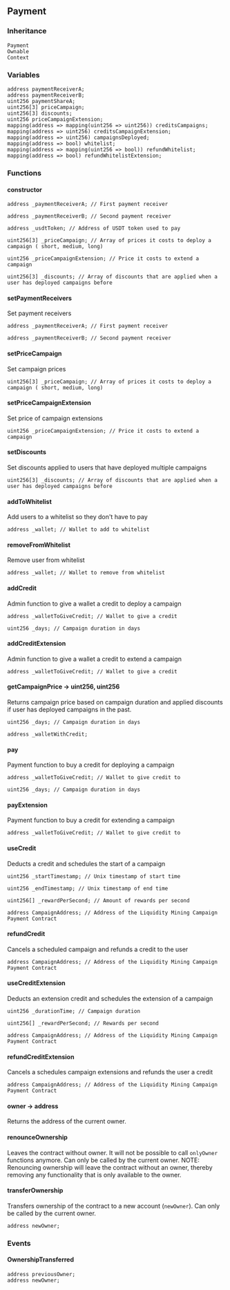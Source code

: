 ## Payment





### Inheritance

```
Payment
Ownable
Context
```

### Variables

```Solidity
address paymentReceiverA;
address paymentReceiverB;
uint256 paymentShareA;
uint256[3] priceCampaign;
uint256[3] discounts;
uint256 priceCampaignExtension;
mapping(address => mapping(uint256 => uint256)) creditsCampaigns;
mapping(address => uint256) creditsCampaignExtension;
mapping(address => uint256) campaignsDeployed;
mapping(address => bool) whitelist;
mapping(address => mapping(uint256 => bool)) refundWhitelist;
mapping(address => bool) refundWhitelistExtension;
```

### Functions

#### constructor





```Solidity
address _paymentReceiverA; // First payment receiver

address _paymentReceiverB; // Second payment receiver

address _usdtToken; // Address of USDT token used to pay

uint256[3] _priceCampaign; // Array of prices it costs to deploy a campaign ( short, medium, long)

uint256 _priceCampaignExtension; // Price it costs to extend a campaign

uint256[3] _discounts; // Array of discounts that are applied when a user has deployed campaigns before
```


#### setPaymentReceivers



Set payment receivers


```Solidity
address _paymentReceiverA; // First payment receiver

address _paymentReceiverB; // Second payment receiver
```


#### setPriceCampaign



Set campaign prices


```Solidity
uint256[3] _priceCampaign; // Array of prices it costs to deploy a campaign ( short, medium, long)
```

#### setPriceCampaignExtension



Set price of campaign extensions


```Solidity
uint256 _priceCampaignExtension; // Price it costs to extend a campaign
```

#### setDiscounts



Set discounts applied to users that have deployed multiple campaigns


```Solidity
uint256[3] _discounts; // Array of discounts that are applied when a user has deployed campaigns before
```

#### addToWhitelist



Add users to a whitelist so they don't have to pay


```Solidity
address _wallet; // Wallet to add to whitelist
```

#### removeFromWhitelist



Remove user from whitelist


```Solidity
address _wallet; // Wallet to remove from whitelist
```


#### addCredit



Admin function to give a wallet a credit to deploy a campaign


```Solidity
address _walletToGiveCredit; // Wallet to give a credit

uint256 _days; // Campaign duration in days
```

#### addCreditExtension



Admin function to give a wallet a credit to extend a campaign


```Solidity
address _walletToGiveCredit; // Wallet to give a credit
```
#### getCampaignPrice → uint256, uint256



Returns campaign price based on campaign duration and applied discounts if user has deployed campaigns in the past.


```Solidity
uint256 _days; // Campaign duration in days

address _walletWithCredit; 
```


#### pay



Payment function to buy a credit for deploying a campaign


```Solidity
address _walletToGiveCredit; // Wallet to give credit to

uint256 _days; // Campaign duration in days
```

#### payExtension



Payment function to buy a credit for extending a campaign


```Solidity
address _walletToGiveCredit; // Wallet to give credit to
```


#### useCredit



Deducts a credit and schedules the start of a campaign


```Solidity
uint256 _startTimestamp; // Unix timestamp of start time

uint256 _endTimestamp; // Unix timestamp of end time

uint256[] _rewardPerSecond; // Amount of rewards per second

address CampaignAddress; // Address of the Liquidity Mining Campaign Payment Contract
```

#### refundCredit



Cancels a scheduled campaign and refunds a credit to the user


```Solidity
address CampaignAddress; // Address of the Liquidity Mining Campaign Payment Contract
```

#### useCreditExtension



Deducts an extension credit and schedules the extension of a campaign


```Solidity
uint256 _durationTime; // Campaign duration

uint256[] _rewardPerSecond; // Rewards per second

address CampaignAddress; // Address of the Liquidity Mining Campaign Payment Contract
```

#### refundCreditExtension



Cancels a schedules campaign extensions and refunds the user a credit


```Solidity
address CampaignAddress; // Address of the Liquidity Mining Campaign Payment Contract
```

#### owner → address



Returns the address of the current owner.


#### renounceOwnership



Leaves the contract without owner. It will not be possible to call
`onlyOwner` functions anymore. Can only be called by the current owner.
NOTE: Renouncing ownership will leave the contract without an owner,
thereby removing any functionality that is only available to the owner.


#### transferOwnership



Transfers ownership of the contract to a new account (`newOwner`).
Can only be called by the current owner.

```Solidity
address newOwner; 
```





### Events

#### OwnershipTransferred





```Solidity
address previousOwner;
address newOwner;
```

